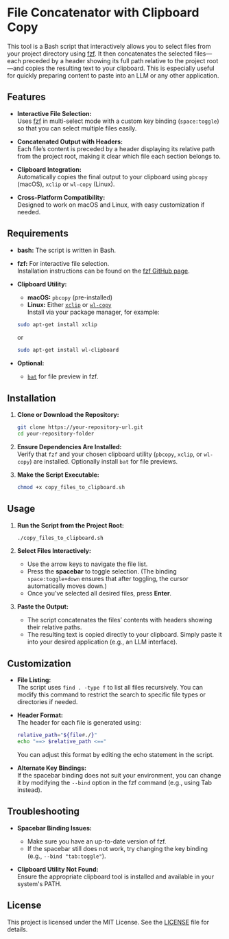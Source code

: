 # File Concatenator with Clipboard Copy

This tool is a Bash script that interactively allows you to select files from your project directory using [fzf](https://github.com/junegunn/fzf). It then concatenates the selected files—each preceded by a header showing its full path relative to the project root—and copies the resulting text to your clipboard. This is especially useful for quickly preparing content to paste into an LLM or any other application.

## Features

- **Interactive File Selection:**  
  Uses [fzf](https://github.com/junegunn/fzf) in multi-select mode with a custom key binding (`space:toggle`) so that you can select multiple files easily.

- **Concatenated Output with Headers:**  
  Each file’s content is preceded by a header displaying its relative path from the project root, making it clear which file each section belongs to.

- **Clipboard Integration:**  
  Automatically copies the final output to your clipboard using `pbcopy` (macOS), `xclip` or `wl-copy` (Linux).

- **Cross-Platform Compatibility:**  
  Designed to work on macOS and Linux, with easy customization if needed.

## Requirements

- **bash:** The script is written in Bash.
- **fzf:** For interactive file selection.  
  Installation instructions can be found on the [fzf GitHub page](https://github.com/junegunn/fzf#installation).

- **Clipboard Utility:**

  - **macOS:** `pbcopy` (pre-installed)
  - **Linux:** Either [`xclip`](https://github.com/astrand/xclip) or [`wl-copy`](https://github.com/bugaevc/wl-clipboard)  
    Install via your package manager, for example:

  ```bash
  sudo apt-get install xclip
  ```

  or

  ```bash
  sudo apt-get install wl-clipboard
  ```

- **Optional:**
  - [`bat`](https://github.com/sharkdp/bat) for file preview in fzf.

## Installation

1. **Clone or Download the Repository:**

   ```bash
   git clone https://your-repository-url.git
   cd your-repository-folder
   ```

2. **Ensure Dependencies Are Installed:**  
   Verify that `fzf` and your chosen clipboard utility (`pbcopy`, `xclip`, or `wl-copy`) are installed. Optionally install `bat` for file previews.

3. **Make the Script Executable:**
   ```bash
   chmod +x copy_files_to_clipboard.sh
   ```

## Usage

1. **Run the Script from the Project Root:**

   ```bash
   ./copy_files_to_clipboard.sh
   ```

2. **Select Files Interactively:**

   - Use the arrow keys to navigate the file list.
   - Press the **spacebar** to toggle selection. (The binding `space:toggle+down` ensures that after toggling, the cursor automatically moves down.)
   - Once you've selected all desired files, press **Enter**.

3. **Paste the Output:**
   - The script concatenates the files’ contents with headers showing their relative paths.
   - The resulting text is copied directly to your clipboard. Simply paste it into your desired application (e.g., an LLM interface).

## Customization

- **File Listing:**  
  The script uses `find . -type f` to list all files recursively. You can modify this command to restrict the search to specific file types or directories if needed.

- **Header Format:**  
  The header for each file is generated using:

  ```bash
  relative_path="${file#./}"
  echo "==> $relative_path <=="
  ```

  You can adjust this format by editing the echo statement in the script.

- **Alternate Key Bindings:**  
  If the spacebar binding does not suit your environment, you can change it by modifying the `--bind` option in the fzf command (e.g., using Tab instead).

## Troubleshooting

- **Spacebar Binding Issues:**

  - Make sure you have an up-to-date version of fzf.
  - If the spacebar still does not work, try changing the key binding (e.g., `--bind "tab:toggle"`).

- **Clipboard Utility Not Found:**  
  Ensure the appropriate clipboard tool is installed and available in your system's PATH.

## License

This project is licensed under the MIT License. See the [LICENSE](LICENSE) file for details.
